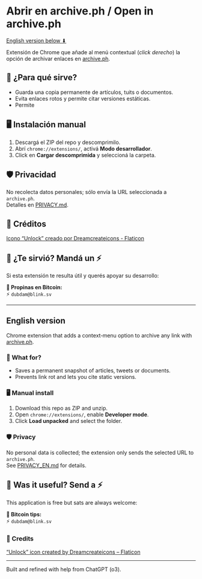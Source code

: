 # Abrir en archive.ph / Open in archive.ph
[English version below ⬇](#english-version)

Extensión de Chrome que añade al menú contextual (_click derecho_) la opción de archivar enlaces en [archive.ph](https://archive.ph).

## 🚀 ¿Para qué sirve?
- Guarda una copia permanente de artículos, tuits o documentos.
- Evita enlaces rotos y permite citar versiones estáticas.
- Permite 

## 🖥️ Instalación manual
1. Descargá el ZIP del repo y descomprimilo.  
2. Abrí `chrome://extensions/`, activá **Modo desarrollador**.  
3. Click en **Cargar descomprimida** y seleccioná la carpeta.

## 🛡️ Privacidad
No recolecta datos personales; sólo envía la URL seleccionada a `archive.ph`.  
Detalles en [PRIVACY.md](PRIVACY.md).

## 🎨 Créditos  
<a href="https://www.flaticon.com/free-icons/unlock" title="unlock icons">Icono “Unlock” creado por Dreamcreateicons - Flaticon</a>

## 🙌 ¿Te sirvió? Mandá un ⚡

Si esta extensión te resulta útil y querés apoyar su desarrollo:

**💸 Propinas en Bitcoin:**  
⚡ `dubdam@blink.sv`

---

## <a id="english-version"></a>English version

Chrome extension that adds a context‑menu option to archive any link with [archive.ph](https://archive.ph).

### 🚀 What for?
- Saves a permanent snapshot of articles, tweets or documents.
- Prevents link rot and lets you cite static versions.

### 🖥️ Manual install
1. Download this repo as ZIP and unzip.  
2. Open `chrome://extensions/`, enable **Developer mode**.  
3. Click **Load unpacked** and select the folder.

### 🛡️ Privacy
No personal data is collected; the extension only sends the selected URL to `archive.ph`.  
See [PRIVACY_EN.md](PRIVACY.md) for details.

## 🙌 Was it useful? Send a ⚡

This application is free but sats are always welcome: 

**💸 Bitcoin tips:**  
⚡ `dubdam@blink.sv`


### 🎨 Credits  
<a href="https://www.flaticon.com/free-icons/unlock" title="unlock icons">“Unlock” icon created by Dreamcreateicons – Flaticon</a>


---

Built and refined with help from ChatGPT (o3).
